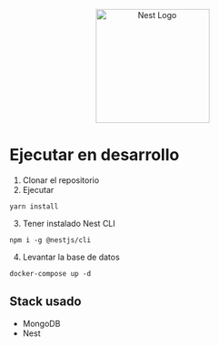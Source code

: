 <p align="center">
  <a href="http://nestjs.com/" target="blank"><img src="https://nestjs.com/img/logo-small.svg" width="200" alt="Nest Logo" /></a>
</p>

# Ejecutar en desarrollo

1. Clonar el repositorio
2. Ejecutar 
```
yarn install
```
3. Tener instalado Nest CLI
```
npm i -g @nestjs/cli
```

4. Levantar la base de datos
```
docker-compose up -d
```

## Stack usado
* MongoDB
* Nest

